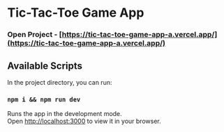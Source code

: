 # Tic-Tac-Toe Game App

### Open Project - [https://tic-tac-toe-game-app-a.vercel.app/](https://tic-tac-toe-game-app-a.vercel.app/)

## Available Scripts

In the project directory, you can run:

### `npm i && npm run dev`

Runs the app in the development mode.\
Open [http://localhost:3000](http://localhost:3000) to view it in your browser.
